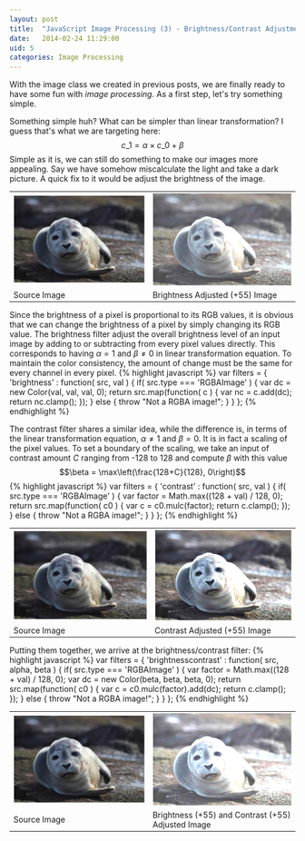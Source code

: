 ```yaml
---
layout: post
title:  "JavaScript Image Processing (3) - Brightness/Contrast Adjustment"
date:   2014-02-24 11:29:00
uid: 5
categories: Image Processing
---
```


With the image class we created in previous posts, we are finally ready to have some fun with *image processing*.
As a first step, let's try something simple.

Something simple huh? What can be simpler than linear transformation? I guess that's what we are targeting here:
$$c\_1 = \alpha \times c\_0 + \beta$$
Simple as it is, we can still do something to make our images more appealing. Say we have somehow miscalculate the light
 and take a dark picture. A quick fix to it would be adjust the brightness of the image.

<div align="center">
<table>
<tr>
<td><img class="post exampleimg" src="/projects/imageprocjs/seal.jpg"></td>
<td><img class="post exampleimg" src="/projects/imageprocjs/images/brightness55.png"></td>
</tr>
<tr>
<td class="post caption">Source Image</td><td class="post caption">Brightness Adjusted (+55) Image</td>
</tr>
</table>
</div>

Since the brightness of a pixel is proportional to
its RGB values, it is obvious that we can change the brightness of a pixel by simply changing its RGB value.
The brightness filter adjust the overall brightness level of an input image by adding to or subtracting from
every pixel values directly. This corresponds to having $\alpha=1$ and $\beta\ne 0$ in linear transformation equation.
To maintain the color consistency, the amount of change must be the same for every channel
in every pixel.
{% highlight javascript %}
var filters = {
'brightness' : function( src, val ) {
        if( src.type === 'RGBAImage' ) {
            var dc = new Color(val, val, val, 0);
            return src.map(function( c ) {
                var nc = c.add(dc);
                return nc.clamp();
            });
        }
        else {
            throw "Not a RGBA image!";
        }
    }
};
{% endhighlight %}

The contrast filter shares a similar idea, while the difference is, in terms of the linear transformation equation,
$\alpha\ne1$ and $\beta=0$. It is in fact a scaling of the pixel values. To set a boundary of the scaling, we take an input
of contrast amount $C$ ranging from -128 to 128 and compute $\beta$ with this value
$$\beta = \max\left(\frac{128+C}{128}, 0\right)$$
{% highlight javascript %}
var filters = {
    'contrast' : function( src, val ) {
        if( src.type === 'RGBAImage' ) {
            var factor = Math.max((128 + val) / 128, 0);
            return src.map(function( c0 ) {
                var c = c0.mulc(factor);
                return c.clamp();
            });
        }
        else {
            throw "Not a RGBA image!";
        }
    }
};
{% endhighlight %}

<div align="center">
<table>
<tr>
<td><img class="post exampleimg" src="/projects/imageprocjs/seal.jpg"></td>
<td><img class="post exampleimg" src="/projects/imageprocjs/images/contrast55.png"></td>
</tr>
<tr>
<td class="post caption">Source Image</td><td class="post caption">Contrast Adjusted (+55) Image</td>
</tr>
</table>
</div>

Putting them together, we arrive at the brightness/contrast filter:
{% highlight javascript %}
var filters = {
    'brightnesscontrast' : function( src, alpha, beta ) {
        if( src.type === 'RGBAImage' ) {
            var factor = Math.max((128 + val) / 128, 0);
            var dc = new Color(beta, beta, beta, 0);
            return src.map(function( c0 ) {
                var c = c0.mulc(factor).add(dc);
                return c.clamp();
            });
        }
        else {
            throw "Not a RGBA image!";
        }
    }
};
{% endhighlight %}

<div align="center">
<table>
<tr>
<td><img class="post exampleimg" src="/projects/imageprocjs/seal.jpg"></td>
<td><img class="post exampleimg" src="/projects/imageprocjs/images/bc55.png"></td>
</tr>
<tr>
<td class="post caption">Source Image</td><td class="post caption">Brightness (+55) and Contrast (+55) Adjusted Image</td>
</tr>
</table>
</div>